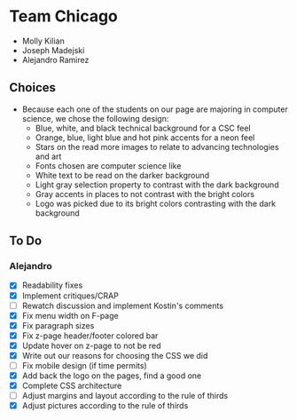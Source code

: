 # Team Chicago
- Molly Kilian
- Joseph Madejski
- Alejandro Ramirez

## Choices
- Because each one of the students on our page are majoring in computer science, we chose the following design:
	- Blue, white, and black technical background for a CSC feel
	- Orange, blue, light blue and hot pink accents for a neon feel
	- Stars on the read more images to relate to advancing technologies and art
	- Fonts chosen are computer science like
	- White text to be read on the darker background
	- Light gray selection property to contrast with the dark background
	- Gray accents in places to not contrast with the bright colors
	- Logo was picked due to its bright colors contrasting with the dark background

## To Do
### Alejandro
- [x] Readability fixes
- [x] Implement critiques/CRAP
- [ ] Rewatch discussion and implement Kostin's comments
- [x] Fix menu width on F-page
- [x] Fix paragraph sizes
- [x] Fix z-page header/footer colored bar
- [x] Update hover on z-page to not be red
- [x] Write out our reasons for choosing the CSS we did
- [ ] Fix mobile design (if time permits)
- [x] Add back the logo on the pages, find a good one
- [x] Complete CSS architecture
- [ ] Adjust margins and layout according to the rule of thirds
- [x] Adjust pictures according to the rule of thirds
